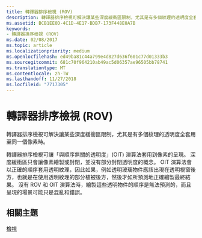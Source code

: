 ```yaml
---
title: 轉譯器排序檢視 (ROV)
description: 轉譯器排序檢視可解決讓某些深度緩衝區限制，尤其是有多個紋理的透明度全套用至同一個像素時。
ms.assetid: BCB1EE0D-4C1D-4E17-BDB7-173F448E0A7B
keywords:
- 轉譯器排序檢視 (ROV)
ms.date: 02/08/2017
ms.topic: article
ms.localizationpriority: medium
ms.openlocfilehash: ed49ba81c44a799e4d827d636f601c77d01333b3
ms.sourcegitcommit: 681c70f964210ab49ac5d06357ae96505bb78741
ms.translationtype: MT
ms.contentlocale: zh-TW
ms.lasthandoff: 11/27/2018
ms.locfileid: "7717305"
---
```

# <a name="rasterizer-ordered-view-rov"></a>轉譯器排序檢視 (ROV)


轉譯器排序檢視可解決讓某些深度緩衝區限制，尤其是有多個紋理的透明度全套用至同一個像素時。

轉譯器排序檢視可讓「與順序無關的透明度」(OIT) 演算法套用到像素的呈現。 深度緩衝區只會讓像素繪製或封閉，並沒有部分封閉透明度的概念。 OIT 演算法會以正確的順序套用透明紋理，因此如果，例如透明玻璃物件應該出現在透明視窗後方，也就是在使用透明紋理的部分植被後方，然後才如所預測地正確繪製最終結果。 沒有 ROV 和 OIT 演算法時，繪製這些透明物件的順序是無法預測的，而且呈現的場景可能只是混亂和錯誤。

## <a name="span-idrelated-topicsspanrelated-topics"></a><span id="related-topics"></span>相關主題


[檢視](views.md)

 

 




